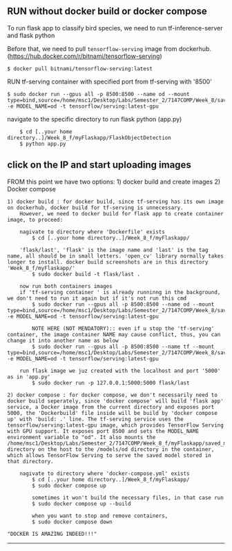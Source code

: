 ## RUN without docker build or docker compose 

To run flask app to classify bird species, we need to run tf-inference-server and flask python 

Before that, we need to pull ``tensorflow-serving`` image from dockerhub. (https://hub.docker.com/r/bitnami/tensorflow-serving)

    $ docker pull bitnami/tensorflow-serving:latest
    
RUN tf-serving container with specified port from tf-serving with '8500'

    $ sudo docker run --gpus all -p 8500:8500 --name od --mount type=bind,source=/home/msc1/Desktop/Labs/Semester_2/7147COMP/Week_8/saved_model,target=/models/od -e MODEL_NAME=od -t tensorflow/serving:latest-gpu

navigate to the specific directory to run flask python (app.py)

        $ cd [..your home directory..]/Week_8_f/myFlaskapp/FlaskObjectDetection
        $ python app.py
        
click on the IP and start uploading images
----------------------------------------------------------------------------------------------------------------------------------------------------------------------------------------------------------------------------------------------------------------------------------------------------------------------------------------------------------------------------------------------------------------------------------------------------------------------------------------------------------------------------------------------------------------------------------------------------------------------------------------------------------------------------------------------------
FROM this point we have two options: 1) docker build and create images 2) Docker compose

    1) docker build : for docker build, since tf-serving has its own image on dockerhub, docker build for tf-serving is unnecessary.
        However, we need to docker build for flask app to create container image, to proceed:

        nagivate to directory where 'Dockerfile' exists
            $ cd [..your home directory..]/Week_8_f/myFlaskapp/

        'flask/last', 'flask' is the image name and 'last' is the tag name, all should be in small letters. 'open_cv' library normally takes longer to install. docker build screenshots are in this directory 'Week_8_f/myFlaskapp/'
            $ sudo docker build -t flask/last . 

        now run both containers images
        if 'tf-serving container ' is already runninng in the background, we don't need to run it again but if it's not run this cmd
            $ sudo docker run --gpus all -p 8500:8500 --name od --mount type=bind,source=/home/msc1/Desktop/Labs/Semester_2/7147COMP/Week_8/saved_model,target=/models/od -e MODEL_NAME=od -t tensorflow/serving:latest-gpu

            NOTE HERE (NOT MENDATORY):: even if u stop the 'tf-serving' container, the image container NAME may cause conflict, thus, you can change it into another name as below
            $ sudo docker run --gpus all -p 8500:8500 --name tf --mount type=bind,source=/home/msc1/Desktop/Labs/Semester_2/7147COMP/Week_8/saved_model,target=/models/od -e MODEL_NAME=od -t tensorflow/serving:latest-gpu

        run flask image we juz created with the localhost and port '5000' as in 'app.py'
            $ sudo docker run -p 127.0.0.1:5000:5000 flask/last

    2) docker compose : for docker compose, we don't necessarily need to docker build seperately, since 'docker compose' will build 'flask app' service, a Docker image from the current directory and exposes port 5000, the 'Dockerbuild' file inside will be build by 'docker compose up' with 'build: .' line. The tf-serving service uses the tensorflow/serving:latest-gpu image, which provides TensorFlow Serving with GPU support. It exposes port 8500 and sets the MODEL_NAME environment variable to "od". It also mounts the /home/msc1/Desktop/Labs/Semester_2/7147COMP/Week_8_f/myFlaskapp/saved_model/ directory on the host to the /models/od directory in the container, which allows TensorFlow Serving to serve the saved model stored in that directory.

        nagivate to directory where 'docker-compose.yml' exists
            $ cd [..your home directory..]/Week_8_f/myFlaskapp/       
            $ sudo docker compose up 

            sometimes it won't build the necessary files, in that case run
            $ sudo docker compose up --build

            when you want to stop and remove containers,
            $ sudo docker compose down

    "DOCKER IS AMAZING INDEED!!!"

---------------------------------------------------------------------------------------------------------------------------------------------------------------------------------------------------------------------------------------------------------------------------------------------
